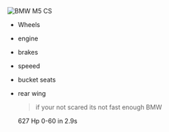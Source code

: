 ![BMW M5 CS](https://encrypted-tbn0.gstatic.com/images?q=tbn:ANd9GcSs-87hui8mTFTO7uxDIXALNcZpH-UfNcLGeg&usqp=CAU)
- Wheels
- engine
- brakes
- speeed
- bucket seats
- rear wing
  
  > if your not scared its not fast enough BMW
  
  627 Hp
  0-60 in 2.9s
  
  
  
